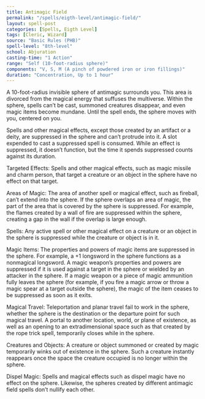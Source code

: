 ```yaml
---
title: Antimagic Field
permalink: "/spells/eigth-level/antimagic-field/"
layout: spell-post
categories: [Spells, Eigth Level]
tags: [Cleric, Wizard]
source: "Basic Rules (PHB)"
spell-level: "8th-level"
school: Abjuration
casting-time: "1 Action"
range: "Self (10-foot-radius sphere)"
components: "V, S, M (A pinch of powdered iron or iron fillings)"
duration: "Concentration, Up to 1 hour"
---
```


A 10-foot-radius invisible sphere of antimagic surrounds you. This area is divorced from the magical energy that suffuses the multiverse. Within the sphere, spells can’t be cast, summoned creatures disappear, and even magic items become mundane. Until the spell ends, the sphere moves with you, centered on you.

Spells and other magical effects, except those created by an artifact or a deity, are suppressed in the sphere and can’t protrude into it. A slot expended to cast a suppressed spell is consumed. While an effect is suppressed, it doesn’t function, but the time it spends suppressed counts against its duration.

Targeted Effects: Spells and other magical effects, such as magic missile and charm person, that target a creature or an object in the sphere have no effect on that target.

Areas of Magic: The area of another spell or magical effect, such as fireball, can’t extend into the sphere. If the sphere overlaps an area of magic, the part of the area that is covered by the sphere is suppressed. For example, the flames created by a wall of fire are suppressed within the sphere, creating a gap in the wall if the overlap is large enough.

Spells: Any active spell or other magical effect on a creature or an object in the sphere is suppressed while the creature or object is in it.

Magic Items: The properties and powers of magic items are suppressed in the sphere. For example, a +1 longsword in the sphere functions as a nonmagical longsword.
A magic weapon’s properties and powers are suppressed if it is used against a target in the sphere or wielded by an attacker in the sphere. If a magic weapon or a piece of magic ammunition fully leaves the sphere (for example, if you fire a magic arrow or throw a magic spear at a target outside the sphere), the magic of the item ceases to be suppressed as soon as it exits.

Magical Travel: Teleportation and planar travel fail to work in the sphere, whether the sphere is the destination or the departure point for such magical travel. A portal to another location, world, or plane of existence, as well as an opening to an extradimensional space such as that created by the rope trick spell, temporarily closes while in the sphere.

Creatures and Objects: A creature or object summoned or created by magic temporarily winks out of existence in the sphere. Such a creature instantly reappears once the space the creature occupied is no longer within the sphere.

Dispel Magic: Spells and magical effects such as dispel magic have no effect on the sphere. Likewise, the spheres created by different antimagic field spells don’t nullify each other.